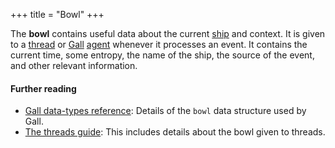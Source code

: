 +++
title = "Bowl"
+++

The **bowl** contains useful data about the current
[ship](/reference/glossary/ship) and context. It is given to a
[thread](/reference/glossary/thread) or [Gall](/reference/glossary/gall)
[agent](/reference/glossary/agent) whenever it processes an event. It contains
the current time, some entropy, the name of the ship, the source of the event,
and other relevant information.

#### Further reading

- [Gall data-types reference](/reference/arvo/gall/data-types#bowl): Details of
  the `bowl` data structure used by Gall.
- [The threads guide](/guides/additional/threads/input#bowl): This includes
  details about the bowl given to threads.
